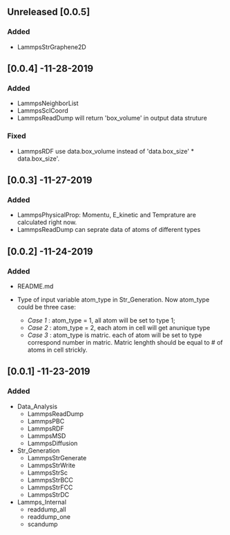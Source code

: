 ## Unreleased [0.0.5]

### Added

- LammpsStrGraphene2D

## [0.0.4] -11-28-2019

### Added

- LammpsNeighborList
- LammpsSclCoord
- LammpsReadDump will return 'box_volume' in output data struture

### Fixed

- LammpsRDF use data.box_volume instead of 'data.box_size' * data.box_size'.

## [0.0.3] -11-27-2019

### Added
- LammpsPhysicalProp: Momentu, E_kinetic and Temprature are calculated right now.
- LammpsReadDump can seprate data of atoms of different types

## [0.0.2] -11-24-2019

### Added

- README.md

- Type of input variable atom_type in Str_Generation. Now atom_type could be three case: 
   - *Case 1* : atom_type = 1, all atom will be set to type 1;
   - *Case 2* : atom_type = 2, each atom in cell will get anunique type
   - *Case 3* : atom_type is matric. each of atom will be set to type correspond number in matric. Matric lenghth should be equal to # of atoms in cell strickly.

## [0.0.1] -11-23-2019

### Added

- Data_Analysis
   - LammpsReadDump
   - LammpsPBC
   - LammpsRDF
   - LammpsMSD
   - LammpsDiffusion
- Str_Generation
   - LammpsStrGenerate
   - LammpsStrWrite
   - LammpsStrSc
   - LammpsStrBCC
   - LammpsStrFCC
   - LammpsStrDC
- Lammps_Internal
   - readdump_all
   - readdump_one
   - scandump

